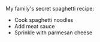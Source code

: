 My family's secret spaghetti recipe:
- Cook spaghetti noodles
- Add meat sauce
- Sprinkle with parmesan cheese
